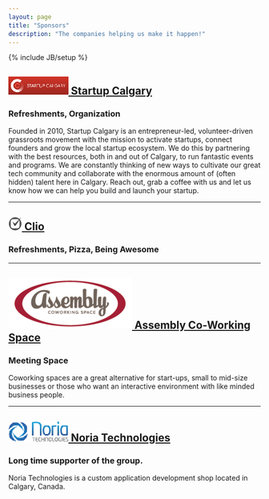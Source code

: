 ```yaml
---
layout: page
title: "Sponsors"
description: "The companies helping us make it happen!"
---
```

{% include JB/setup %}



## [![Startup Calgary](assets/images/iab120x90_2191222.png "Startup Calgary") Startup Calgary](startupcalgary.ca)
### Refreshments, Organization

Founded in 2010, Startup Calgary is an entrepreneur-led, volunteer-driven grassroots movement with the mission to activate startups, connect founders and grow the local startup ecosystem. We do this by partnering with the best resources, both in and out of Calgary, to run fantastic events and programs. We are constantly thinking of new ways to cultivate our great tech community and collaborate with the enormous amount of (often hidden) talent here in Calgary. Reach out, grab a coffee with us and let us know how we can help you build and launch your startup.

---

## [![Clio](assets/images/clio-logo.png "Clio") Clio](goclio.com)
### Refreshments, Pizza, Being Awesome

---

## [![Assembly YYC Logo](assets/images/assembly-logo.png "Assembly YYC") Assembly Co-Working Space](assemblycs.com)
### Meeting Space

Coworking spaces are a great alternative for start-ups, small to mid-size businesses or those who want an interactive environment with like minded business people.

---

## [![Noria Technologies Logo](assets/images/iab120x90_2190682.png "Noria Technologies") Noria Technologies](http://noriatechnologies.com/)
### Long time supporter of the group.

Noria Technologies is a custom application development shop located in Calgary, Canada.